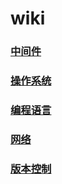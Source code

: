 # wiki

### [中间件](./mw/mw.md)
### [操作系统](./os/os.md)
### [编程语言](./pl/pl.md)
### [网络](./net/net.md)
### [版本控制](./vc/vc.md)



